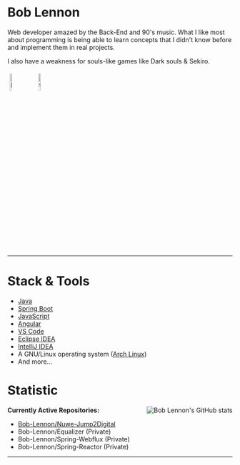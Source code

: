 <h1> Bob Lennon </h1> 

Web developer amazed by the Back-End and 90's music. What I like most about programming is being able to learn concepts that I didn't know before and implement them in real projects.

I also have a weakness for souls-like games like Dark souls & Sekiro.

<p align="left">
	<a href="https://www.linkedin.com/in/brayan-s-14831a1b8//"><img alt="linkedin" width="10%" style="padding:5px" src="https://img.icons8.com/clouds/100/000000/linkedin.png"/></a>
	<a href="https://twitter.com/acrafy"><img alt="twitter" width="10%" style="padding:5px" src="https://img.icons8.com/clouds/100/000000/twitter.png"/></a>
</p>

----------

<h1> Stack & Tools </h1>

- [Java](https://www.oracle.com/es/java/technologies/javase/jdk11-archive-downloads.html)
- [Spring Boot](https://spring.io/projects/spring-boot)
- [JavaScript](https://developer.mozilla.org/es/docs/Web/JavaScript)
- [Angular](https://angular.io/docs)
- [VS Code](https://code.visualstudio.com)
- [Eclipse IDEA](https://www.eclipse.org/downloads)
- [IntelliJ IDEA](https://www.jetbrains.com/idea)
- A GNU/Linux operating system ([Arch Linux](https://archlinux.org))
- And more...

<h1>Statistic </h1> <img alt="Bob Lennon's GitHub stats" src="https://github-readme-stats.vercel.app/api?username=bob-lennon&show_icons=true&count_private=true&bg_color=00000000&text_color=808080&hide_border=true" align="right">

**Currently Active Repositories:**
- [Bob-Lennon/Nuwe-Jump2Digital](https://github.com/Bob-Lennon/Nuwe-Jump2Digital)
- Bob-Lennon/Equalizer (Private)
- Bob-Lennon/Spring-Webflux (Private)
- Bob-Lennon/Spring-Reactor (Private)
----------
